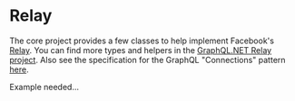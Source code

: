 # Relay

The core project provides a few classes to help implement Facebook's [Relay](https://facebook.github.io/relay/).
You can find more types and helpers in the [GraphQL.NET Relay project](https://github.com/graphql-dotnet/relay).
Also see the specification for the GraphQL "Connections" pattern [here](https://relay.dev/graphql/connections.htm).

Example needed...
